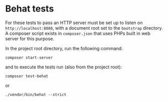 # Behat tests

For these tests to pass an HTTP server must be set up to listen on `http://localhost:8080`, with a document root set to the `bootstrap` directory. A composer script exists in `composer.json` that uses PHPs built in web server for this purpose.

In the project root directory, run the following command:

    composer start-server

and to execute the tests run (also from the project root):

    composer test-behat

or

    ./vendor/bin/behat --strict
